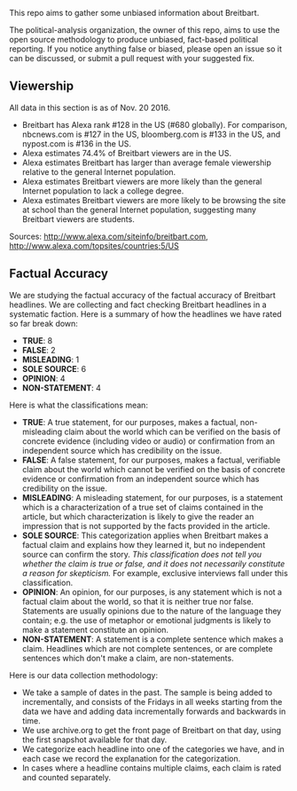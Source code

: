 This repo aims to gather some unbiased information about Breitbart.

The political-analysis organization, the owner of this repo, aims to use the open source methodology to produce unbiased, fact-based political reporting. If you notice anything false or biased, please open an issue so it can be discussed, or submit a pull request with your suggested fix.

Viewership
----------

All data in this section is as of Nov. 20 2016.

 * Breitbart has Alexa rank #128 in the US (#680 globally). For comparison, nbcnews.com is #127 in the US, bloomberg.com is #133 in the US, and nypost.com is #136 in the US.
 * Alexa estimates 74.4% of Breitbart viewers are in the US.
 * Alexa estimates Breitbart has larger than average female viewership relative to the general Internet population.
 * Alexa estimates Breitbart viewers are more likely than the general Internet population to lack a college degree.
 * Alexa estimates Breitbart viewers are more likely to be browsing the site at school than the general Internet population, suggesting many Breitbart viewers are students.

Sources: http://www.alexa.com/siteinfo/breitbart.com, http://www.alexa.com/topsites/countries;5/US

Factual Accuracy
----------------

We are studying the factual accuracy of the factual accuracy of Breitbart headlines. We are collecting and fact checking Breitbart headlines in a systematic faction. Here is a summary of how the headlines we have rated so far break down:

 * **TRUE**: 8
 * **FALSE**: 2
 * **MISLEADING**: 1
 * **SOLE SOURCE**: 6
 * **OPINION**: 4
 * **NON-STATEMENT**: 4

Here is what the classifications mean:

 * **TRUE**: A true statement, for our purposes, makes a factual, non-misleading claim about the world which can be verified on the basis of concrete evidence (including video or audio) or confirmation from an independent source which has credibility on the issue.
 * **FALSE**: A false statement, for our purposes, makes a factual, verifiable claim about the world which cannot be verified on the basis of concrete evidence or confirmation from an independent source which has credibility on the issue.
 * **MISLEADING**: A misleading statement, for our purposes, is a statement which is a characterization of a true set of claims contained in the article, but which characterization is likely to give the reader an impression that is not supported by the facts provided in the article.
 * **SOLE SOURCE**: This categorization applies when Breitbart makes a factual claim and explains how they learned it, but no independent source can confirm the story. *This classification does not tell you whether the claim is true or false, and it does not necessarily constitute a reason for skepticism.* For example, exclusive interviews fall under this classification.
 * **OPINION**: An opinion, for our purposes, is any statement which is not a factual claim about the world, so that it is neither true nor false. Statements are usually opinions due to the nature of the language they contain; e.g. the use of metaphor or emotional judgments is likely to make a statement constitute an opinion.
 * **NON-STATEMENT**: A statement is a complete sentence which makes a claim. Headlines which are not complete sentences, or are complete sentences which don't make a claim, are non-statements.

Here is our data collection methodology:

 * We take a sample of dates in the past. The sample is being added to incrementally, and
   consists of the Fridays in all weeks starting from the data we have and adding
   data incrementally forwards and backwards in time.
 * We use archive.org to get the front page of Breitbart on that day, using the first snapshot available for that day.
 * We categorize each headline into one of the categories we have, and in each case we record the explanation for the categorization.
 * In cases where a headline contains multiple claims, each claim is rated and counted separately.
